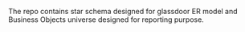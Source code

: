 The repo contains star schema designed for glassdoor ER model and Business Objects universe designed for reporting purpose.
